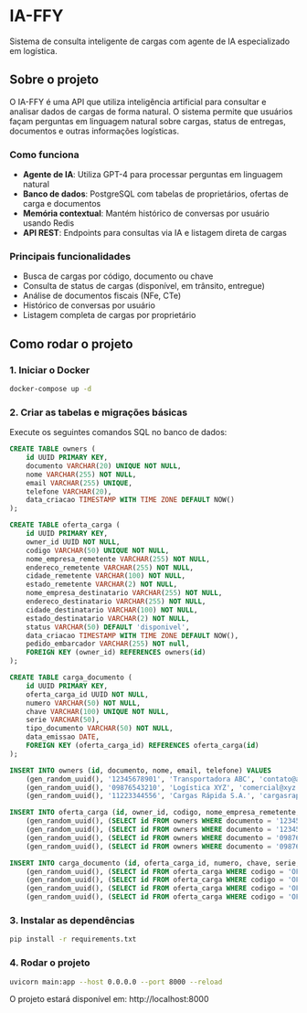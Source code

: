 # IA-FFY

Sistema de consulta inteligente de cargas com agente de IA especializado em logística.

## Sobre o projeto

O IA-FFY é uma API que utiliza inteligência artificial para consultar e analisar dados de cargas de forma natural. O sistema permite que usuários façam perguntas em linguagem natural sobre cargas, status de entregas, documentos e outras informações logísticas.

### Como funciona

-   **Agente de IA**: Utiliza GPT-4 para processar perguntas em linguagem natural
-   **Banco de dados**: PostgreSQL com tabelas de proprietários, ofertas de carga e documentos
-   **Memória contextual**: Mantém histórico de conversas por usuário usando Redis
-   **API REST**: Endpoints para consultas via IA e listagem direta de cargas

### Principais funcionalidades

-   Busca de cargas por código, documento ou chave
-   Consulta de status de cargas (disponível, em trânsito, entregue)
-   Análise de documentos fiscais (NFe, CTe)
-   Histórico de conversas por usuário
-   Listagem completa de cargas por proprietário

## Como rodar o projeto

### 1. Iniciar o Docker

```bash
docker-compose up -d
```

### 2. Criar as tabelas e migrações básicas

Execute os seguintes comandos SQL no banco de dados:

```sql
CREATE TABLE owners (
    id UUID PRIMARY KEY,
    documento VARCHAR(20) UNIQUE NOT NULL,
    nome VARCHAR(255) NOT NULL,
    email VARCHAR(255) UNIQUE,
    telefone VARCHAR(20),
    data_criacao TIMESTAMP WITH TIME ZONE DEFAULT NOW()
);

CREATE TABLE oferta_carga (
    id UUID PRIMARY KEY,
    owner_id UUID NOT NULL,
    codigo VARCHAR(50) UNIQUE NOT NULL,
    nome_empresa_remetente VARCHAR(255) NOT NULL,
    endereco_remetente VARCHAR(255) NOT NULL,
    cidade_remetente VARCHAR(100) NOT NULL,
    estado_remetente VARCHAR(2) NOT NULL,
    nome_empresa_destinatario VARCHAR(255) NOT NULL,
    endereco_destinatario VARCHAR(255) NOT NULL,
    cidade_destinatario VARCHAR(100) NOT NULL,
    estado_destinatario VARCHAR(2) NOT NULL,
    status VARCHAR(50) DEFAULT 'disponivel',
    data_criacao TIMESTAMP WITH TIME ZONE DEFAULT NOW(),
    pedido_embarcador VARCHAR(255) NOT null,
    FOREIGN KEY (owner_id) REFERENCES owners(id)
);

CREATE TABLE carga_documento (
    id UUID PRIMARY KEY,
    oferta_carga_id UUID NOT NULL,
    numero VARCHAR(50) NOT NULL,
    chave VARCHAR(100) UNIQUE NOT NULL,
    serie VARCHAR(50),
    tipo_documento VARCHAR(50) NOT NULL,
    data_emissao DATE,
    FOREIGN KEY (oferta_carga_id) REFERENCES oferta_carga(id)
);

INSERT INTO owners (id, documento, nome, email, telefone) VALUES
    (gen_random_uuid(), '12345678901', 'Transportadora ABC', 'contato@abc.com', '11987654321'),
    (gen_random_uuid(), '09876543210', 'Logística XYZ', 'comercial@xyz.com', '21912345678'),
    (gen_random_uuid(), '11223344556', 'Cargas Rápida S.A.', 'cargasrapidas@email.com', '41998877665');

INSERT INTO oferta_carga (id, owner_id, codigo, nome_empresa_remetente, endereco_remetente, cidade_remetente, estado_remetente, nome_empresa_destinatario, endereco_destinatario, cidade_destinatario, estado_destinatario, status, pedido_embarcador) VALUES
    (gen_random_uuid(), (SELECT id FROM owners WHERE documento = '12345678901'), 'OFR-001', 'Empresa A', 'Rua das Flores, 100', 'São Paulo', 'SP', 'Comércio B', 'Av. Central, 50', 'Rio de Janeiro', 'RJ', 'disponivel', 'teste 1'),
    (gen_random_uuid(), (SELECT id FROM owners WHERE documento = '12345678901'), 'OFR-002', 'Indústria C', 'Rua do Bosque, 25', 'Curitiba', 'PR', 'Fábrica D', 'Estrada Velha, 300', 'Porto Alegre', 'RS', 'em_transito', 'teste 2'),
    (gen_random_uuid(), (SELECT id FROM owners WHERE documento = '09876543210'), 'OFR-003', 'Empresa E', 'Rua Principal, 1', 'Belo Horizonte', 'MG', 'Comércio F', 'Av. Brasil, 400', 'Brasília', 'DF', 'disponivel', 'teste 3'),
    (gen_random_uuid(), (SELECT id FROM owners WHERE documento = '09876543210'), 'OFR-004', 'Logística G', 'Av. da Paz, 75', 'Manaus', 'AM', 'Distribuidora H', 'Rua da Alegria, 12', 'Belém', 'PA', 'entregue', 'teste 4');

INSERT INTO carga_documento (id, oferta_carga_id, numero, chave, serie, tipo_documento, data_emissao) VALUES
    (gen_random_uuid(), (SELECT id FROM oferta_carga WHERE codigo = 'OFR-001'), '00123456', '552408012345678901234567890123456789012345678901234', '1', 'NFe', '2025-09-15'),
    (gen_random_uuid(), (SELECT id FROM oferta_carga WHERE codigo = 'OFR-001'), '00987654', '552408987654321098765432109876543210987654321098765', '2', 'CTe', '2025-09-15'),
    (gen_random_uuid(), (SELECT id FROM oferta_carga WHERE codigo = 'OFR-002'), '00445566', '552408112233445566778899001122334455667788990011223', '3', 'NFe', '2025-09-14'),
    (gen_random_uuid(), (SELECT id FROM oferta_carga WHERE codigo = 'OFR-004'), '00112233', '552408998877665544332211009988776655443322110099887', '1', 'NFe', '2025-09-12');
```

### 3. Instalar as dependências

```bash
pip install -r requirements.txt
```

### 4. Rodar o projeto

```bash
uvicorn main:app --host 0.0.0.0 --port 8000 --reload
```

O projeto estará disponível em: http://localhost:8000
